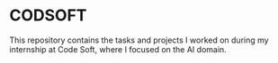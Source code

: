 # CODSOFT
This repository contains the tasks and projects I worked on during my internship at Code Soft, where I focused on the AI domain.
